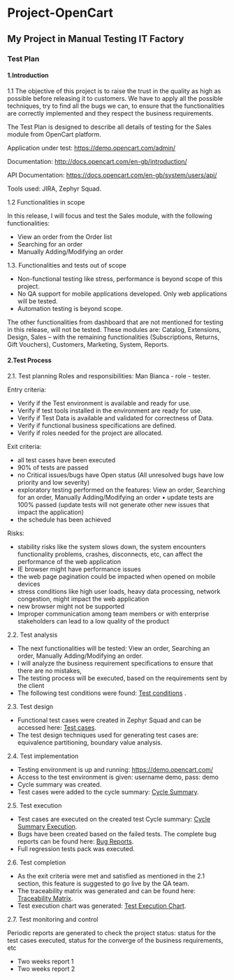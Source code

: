 # Project-OpenCart
## My Project in Manual Testing IT Factory
### Test Plan
#### 1.Introduction

1.1 The objective of this project is to raise the trust in the quality as high as possible before releasing it to customers. We have to apply all the possible techniques, try to find all the bugs we can, to ensure that the functionalities are correctly implemented and they respect the business requirements. 

The Test Plan is designed to describe all details of testing for the Sales module from OpenCart platform.

Application under test: https://demo.opencart.com/admin/

Documentation: http://docs.opencart.com/en-gb/introduction/

API Documentation: https://docs.opencart.com/en-gb/system/users/api/

Tools used: JIRA, Zephyr Squad.

1.2 Functionalities in scope

In this release, I will focus and test the Sales module, with the following functionalities:
* View an order from the Order list
* Searching for an order 
* Manually Adding/Modifying an order 

1.3. Functionalities and tests out of scope

*	Non-functional testing like stress, performance is beyond scope of this project.
*	No QA support for mobile applications developed. Only web applications will be tested.
*	Automation testing is beyond scope.

The other functionalities from dashboard that are not mentioned for testing in this release, will not be tested. These modules are: Catalog, Extensions, Design, Sales – with the remaining functionalities (Subscriptions, Returns, Gift Vouchers), Customers, Marketing, System, Reports.

#### 2.Test Process
2.1. Test planning
Roles and responsibilities: Man Bianca - role - tester.

Entry criteria:
*	Verify if the Test environment is available and ready for use.
*	Verify if test tools installed in the environment are ready for use.
*	Verify if Test Data is available and validated for correctness of Data.
*	Verify if functional business specifications are defined.
*	Verify if roles needed for the project are allocated.

Exit criteria:
*	all test cases have been executed
*	90% of tests are passed
*	no Critical issues/bugs have Open status (All unresolved bugs have low priority and low severity)
*	exploratory testing performed on the features: View an order, Searching for an order, Manually Adding/Modifying an order
•	update tests are 100% passed (update tests will not generate other new issues that impact the application)
*	the schedule has been achieved

Risks:
*	stability risks like the system slows down, the system encounters functionality problems, crashes, disconnects, etc, can affect the performance of the web application
*	IE browser might have performance issues
*	the web page pagination could be impacted when opened on mobile devices
*	stress conditions like high user loads, heavy data processing, network congestion,  might impact the web application
*	new browser might not be supported
*	Improper communication among team members or with enterprise stakeholders can lead to a low quality of the product

2.2. Test analysis
* The next functionalities will be tested: View an order, Searching an order, Manually Adding/Modifying an order.
* I will analyze the business requirement specifications to ensure that there are no mistakes, 
* The testing process will be executed, based on the requirements sent by the client
* The following test conditions were found: [Test conditions](https://github.com/ManBianca/Project-OpenCart/blob/main/Test%20conditions%20opencart.jpg) .

2.3. Test design
* Functional test cases were created in Zephyr Squad and can be accessed here: [Test cases](https://github.com/ManBianca/Project-OpenCart/blob/main/PDF%20(Jira).pdf).
* The test design techniques used for generating test cases are: equivalence partitioning, boundary value analysis.

2.4. Test implementation
* Testing environment is up and running: https://demo.opencart.com/
* Access to the test environment is given: username demo, pass: demo
* Cycle summary was created.
* Test cases were added to the cycle summary: [Cycle Summary](https://github.com/ManBianca/Project-OpenCart/blob/main/Cycle%20Summary%20-%20Sales%20module%20cycle.jpg).

2.5. Test execution
* Test cases are executed on the created test Cycle summary: [Cycle Summary Execution](https://github.com/ManBianca/Project-OpenCart/blob/main/ZFJ-Executions-02-12-2024.csv).
* Bugs have been created based on the failed tests. The complete bug reports can be found here: [Bug Reports](https://github.com/ManBianca/Project-OpenCart/blob/main/PDF%20(Jira).pdf).
* Full regression tests pack was executed.

2.6. Test completion
* As the exit criteria were met and satisfied as mentioned in the 2.1 section, this feature is suggested to go live by the QA team.
* The traceability matrix was generated and can be found here: [Traceability Matrix](https://github.com/ManBianca/Project-OpenCart/blob/main/Traceability%20Matrix.jpg).
* Test execution chart was generated: [Test Execution Chart](https://github.com/ManBianca/Project-OpenCart/blob/main/Test%20Execution%20chart.jpg).

2.7. Test monitoring and control

Periodic reports are generated to check the project status: status for the test cases executed, status for the converge of the business requirements, etc
* Two weeks report 1
* Two weeks report 2
